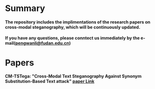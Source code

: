 # Summary
#### The repository includes the implimentations of the research papers on cross-modal steganography, which will be continuously updated.
#### If you have any questions, please conntect us immediately by the e-mail(pengwanli@fudan.edu.cn)

# Papers
#### CM-TSTega: "Cross-Modal Text Steganography Against Synonym Substitution-Based Text attack" [paper Link](https://ieeexplore.ieee.org/abstract/document/10075392)
